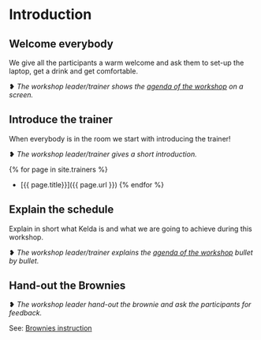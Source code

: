 # Introduction

## Welcome everybody

We give all the participants a warm welcome and ask them to set-up the laptop, get a drink and get comfortable. 

❥ _The workshop leader/trainer shows the [agenda of the workshop](workshop_preparations.html) on a screen._


## Introduce the trainer

When everybody is in the room we start with introducing the trainer! 

❥ _The workshop leader/trainer gives a short introduction._

{% for page in site.trainers %}  
- [{{ page.title}}]({{ page.url }})
{% endfor %}

## Explain the schedule

Explain in short what Kelda is and what we are going to achieve during this workshop. 

❥ _The workshop leader/trainer explains the [agenda of the workshop](workshop_preparations.html) bullet by bullet._

##  Hand-out the Brownies

❥ _The workshop leader hand-out the brownie and ask the participants for feedback._

See: [Brownies instruction](world-famous-turbo-d-brownies.html)

